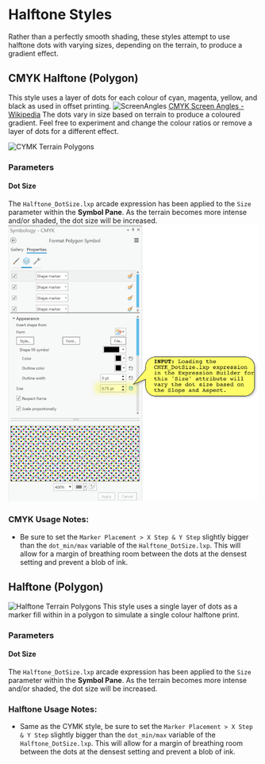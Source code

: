 # Halftone Styles
Rather than a perfectly smooth shading, these styles attempt to use halftone dots with varying sizes, depending on the terrain, to produce a gradient effect.

## CMYK Halftone (Polygon)
This style uses a layer of dots for each colour of cyan, magenta, yellow, and black as used in offset printing.
![ScreenAngles](https://upload.wikimedia.org/wikipedia/commons/thumb/3/35/CMYK_screen_angles.svg/2560px-CMYK_screen_angles.svg.png)
[CMYK Screen Angles - Wikipedia](https://en.wikipedia.org/wiki/Screen_angle)
The dots vary in size based on terrain to produce a coloured gradient. Feel free to experiment and change the colour ratios or remove a layer of dots for a different effect.

![CYMK Terrain Polygons](https://github.com/WarrenDz/terrain-aware/blob/main/Samples/SanFran_CYMK_wd.png)

### Parameters
#### Dot Size
The `Halftone_DotSize.lxp` arcade expression has been applied to the `Size` parameter within the **Symbol Pane**. As the terrain becomes more intense and/or shaded, the dot size will be increased.
![CYMK Symbol Panel](https://github.com/WarrenDz/terrain-aware/blob/main/Images/CMYK_SymbolPanel.png)

### CMYK Usage Notes:
- Be sure to set the `Marker Placement > X Step & Y Step` slightly bigger than the `dot_min/max` variable of the `Halftone_DotSize.lxp`. This will allow for a margin of breathing room between the dots at the densest setting and prevent a blob of ink.


## Halftone (Polygon)
![Halftone Terrain Polygons](https://github.com/WarrenDz/terrain-aware/blob/main/Samples/SanFran_Halftone_wd.png)
This style uses a single layer of dots as a marker fill within in a polygon to simulate a single colour halftone print.

### Parameters
#### Dot Size
The `Halftone_DotSize.lxp` arcade expression has been applied to the `Size` parameter within the **Symbol Pane**. As the terrain becomes more intense and/or shaded, the dot size will be increased.

### Halftone Usage Notes:
- Same as the CYMK style, be sure to set the `Marker Placement > X Step & Y Step` slightly bigger than the `dot_min/max` variable of the `Halftone_DotSize.lxp`. This will allow for a margin of breathing room between the dots at the densest setting and prevent a blob of ink.